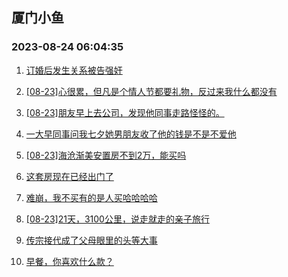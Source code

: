 ## 厦门小鱼 
### 2023-08-24 06:04:35

1. [订婚后发生关系被告强奸](http://bbs.xmfish.com/read-htm-tid-18058919.html)

2. [[08-23]心很累，但凡是个情人节都要礼物，反过来我什么都没有](http://bbs.xmfish.com/read-htm-tid-18058830.html)

3. [[08-23]朋友早上去公司，发现他同事走路怪怪的。](http://bbs.xmfish.com/read-htm-tid-18059036.html)

4. [一大早同事问我七夕她男朋友收了他的钱是不是不爱他](http://bbs.xmfish.com/read-htm-tid-18058796.html)

5. [[08-23]海沧渐美安置房不到2万，能买吗](http://bbs.xmfish.com/read-htm-tid-18059041.html)

6. [这套房现在已经出门了](http://bbs.xmfish.com/read-htm-tid-18059120.html)

7. [难崩，我不买有的是人买哈哈哈哈](http://bbs.xmfish.com/read-htm-tid-18058868.html)

8. [[08-23]21天，3100公里，说走就走的亲子旅行](http://bbs.xmfish.com/read-htm-tid-18058976.html)

9. [传宗接代成了父母眼里的头等大事](http://bbs.xmfish.com/read-htm-tid-18058999.html)

10. [早餐，你喜欢什么款？](http://bbs.xmfish.com/read-htm-tid-18058941.html)

